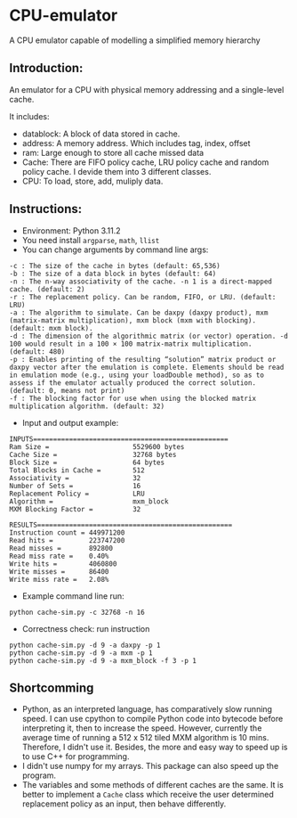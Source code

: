 # CPU-emulator
A CPU emulator capable of modelling a simplified memory hierarchy

## Introduction:
An emulator for a CPU with physical memory addressing and a single-level cache.

It includes: 
- datablock: A block of data stored in cache.
- address: A memory address. Which includes tag, index, offset
- ram: Large enough to store all cache missed data
- Cache: There are FIFO policy cache, LRU policy cache and random policy cache. I devide them into 3 different classes.
- CPU: To load, store, add, muliply data.

## Instructions:
- Environment: Python 3.11.2 
- You need install `argparse`, `math`, `llist`
- You can change arguments by command line args:
```
-c : The size of the cache in bytes (default: 65,536)
-b : The size of a data block in bytes (default: 64)
-n : The n-way associativity of the cache. -n 1 is a direct-mapped cache. (default: 2)
-r : The replacement policy. Can be random, FIFO, or LRU. (default: LRU)
-a : The algorithm to simulate. Can be daxpy (daxpy product), mxm (matrix-matrix multiplication), mxm block (mxm with blocking). (default: mxm block).
-d : The dimension of the algorithmic matrix (or vector) operation. -d 100 would result in a 100 × 100 matrix-matrix multiplication. (default: 480)
-p : Enables printing of the resulting “solution” matrix product or daxpy vector after the emulation is complete. Elements should be read in emulation mode (e.g., using your loadDouble method), so as to assess if the emulator actually produced the correct solution.(default: 0, means not print)
-f : The blocking factor for use when using the blocked matrix multiplication algorithm. (default: 32)
```
- Input and output example:
```
INPUTS=================================================
Ram Size =                     5529600 bytes
Cache Size =                   32768 bytes
Block Size =                   64 bytes
Total Blocks in Cache =        512
Associativity =                32
Number of Sets =               16
Replacement Policy =           LRU
Algorithm =                    mxm_block
MXM Blocking Factor =          32
```
```
RESULTS=================================================
Instruction count = 449971200
Read hits =         223747200
Read misses =       892800
Read miss rate =    0.40%
Write hits =        4060800
Write misses =      86400
Write miss rate =   2.08%
```
- Example command line run:
```
python cache-sim.py -c 32768 -n 16
```
- Correctness check: run instruction
```
python cache-sim.py -d 9 -a daxpy -p 1
python cache-sim.py -d 9 -a mxm -p 1
python cache-sim.py -d 9 -a mxm_block -f 3 -p 1
```

## Shortcomming
- Python, as an interpreted language, has comparatively slow running speed. I can use cpython to compile Python code into bytecode before interpreting it, then to increase the speed. However, currently the average time of running a 512 x 512 tiled MXM algorithm is 10 mins. Therefore, I didn't use it. Besides, the more and easy way to speed up is to use C++ for programming.
- I didn't use numpy for my arrays. This package can also speed up the program.
- The variables and some methods of different caches are the same. It is better to implement a `Cache` class which receive the user determined replacement policy as an input, then behave differently.